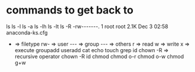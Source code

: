 # commands to get back to
ls
ls -l
ls -a
ls -lh
ls -lt
ls -R
-rw-------. 1 root root 2.1K Dec  3 02:58 anaconda-ks.cfg
- => filetype
rw- => user
--- => group
--- => others
r => read
w => write
x => execute
groupadd
useradd
cat
echo
touch
grep
id
chown
-R => recursive operator
chown -R
id
chmod
chmod o-r
chmod o-w
chmod g+w

